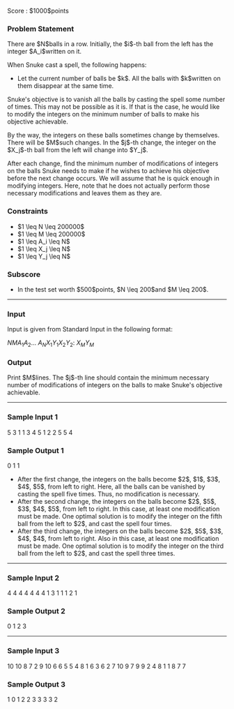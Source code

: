 
<div>

<span>

<span>

<p>
Score : $1000$points
</p>

<div>

<section>

### **Problem Statement**

<p>
There are $N$balls in a row.
Initially, the $i$-th ball from the left has the integer $A_i$written on it.
</p>

<p>
When Snuke cast a spell, the following happens:
</p>

<ul>

<li>
Let the current number of balls be $k$. All the balls with $k$written on them disappear at the same time.
</li>

</ul>

<p>
Snuke's objective is to vanish all the balls by casting the spell some number of times.
This may not be possible as it is. If that is the case, he would like to modify the integers on the minimum number of balls to make his objective achievable.
</p>

<p>
By the way, the integers on these balls sometimes change by themselves.
There will be $M$such changes. In the $j$-th change, the integer on the $X_j$-th ball from the left will change into $Y_j$.
</p>

<p>
After each change, find the minimum number of modifications of integers on the balls Snuke needs to make if he wishes to achieve his objective before the next change occurs. We will assume that he is quick enough in modifying integers. Here, note that he does not actually perform those necessary modifications and leaves them as they are.
</p>

</section>

</div>

<div>

<section>

### **Constraints**

<ul>

<li>
$1 \leq N \leq 200000$
</li>

<li>
$1 \leq M \leq 200000$
</li>

<li>
$1 \leq A_i \leq N$
</li>

<li>
$1 \leq X_j \leq N$
</li>

<li>
$1 \leq Y_j \leq N$
</li>

</ul>

</section>

</div>

<div>

<section>

### **Subscore**

<ul>

<li>
In the test set worth $500$points, $N \leq 200$and $M \leq 200$.
</li>

</ul>

</section>

</div>

---

<div>

<div>

<section>

### **Input**

<p>
Input is given from Standard Input in the following format:
</p>

<div>

$N$$M$$A_1$$A_2$... $A_N$$X_1$$Y_1$$X_2$$Y_2$:
$X_M$$Y_M$
</div>

</section>

</div>

<div>

<section>

### **Output**

<p>
Print $M$lines.
The $j$-th line should contain the minimum necessary number of modifications of integers on the balls to make Snuke's objective achievable.
</p>

</section>

</div>

</div>

---

<div>

<section>

### **Sample Input 1**

<div>

5 3
1 1 3 4 5
1 2
2 5
5 4

</div>

</section>

</div>

<div>

<section>

### **Sample Output 1**

<div>

0
1
1

</div>

<ul>

<li>
After the first change, the integers on the balls become $2$, $1$, $3$, $4$, $5$, from left to right. Here, all the balls can be vanished by casting the spell five times. Thus, no modification is necessary.
</li>

<li>
After the second change, the integers on the balls become $2$, $5$, $3$, $4$, $5$, from left to right. In this case, at least one modification must be made. One optimal solution is to modify the integer on the fifth ball from the left to $2$, and cast the spell four times.
</li>

<li>
After the third change, the integers on the balls become $2$, $5$, $3$, $4$, $4$, from left to right. Also in this case, at least one modification must be made. One optimal solution is to modify the integer on the third ball from the left to $2$, and cast the spell three times.
</li>

</ul>

</section>

</div>

---

<div>

<section>

### **Sample Input 2**

<div>

4 4
4 4 4 4
4 1
3 1
1 1
2 1

</div>

</section>

</div>

<div>

<section>

### **Sample Output 2**

<div>

0
1
2
3

</div>

</section>

</div>

---

<div>

<section>

### **Sample Input 3**

<div>

10 10
8 7 2 9 10 6 6 5 5 4
8 1
6 3
6 2
7 10
9 7
9 9
2 4
8 1
1 8
7 7

</div>

</section>

</div>

<div>

<section>

### **Sample Output 3**

<div>

1
0
1
2
2
3
3
3
3
2

</div>

</section>

</div>

</span>

</span>

</div>

